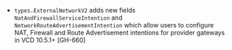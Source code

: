 * `types.ExternalNetworkV2` adds new fields `NatAndFirewallServiceIntention` and
  `NetworkRouteAdvertisementIntention` which allow users to configure NAT, Firewall and Route
  Advertisement intentions for provider gateways in VCD 10.5.1+ [GH-660]
